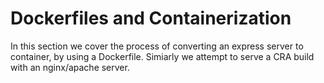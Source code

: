 # Dockerfiles and Containerization

In this section we cover the process of converting an express server to container, by using a Dockerfile.
Simiarly we attempt to serve a CRA build with an nginx/apache server.
